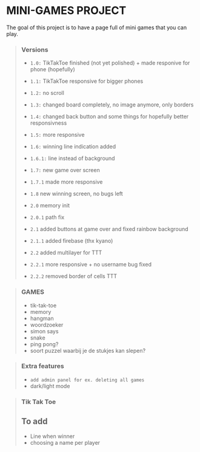 # MINI-GAMES PROJECT

The goal of this project is to have a page full of mini games that you can play.

> ### Versions
>
> - `1.0:` TikTakToe finished (not yet polished) + made responive for phone (hopefully)
> - `1.1:` TikTakToe responsive for bigger phones
> - `1.2:` no scroll
> - `1.3:` changed board completely, no image anymore, only borders
> - `1.4:` changed back button and some things for hopefully better responsivness
> - `1.5:` more responsive
> - `1.6:` winning line indication added
> - `1.6.1:` line instead of background
> - `1.7:` new game over screen
> - `1.7.1` made more responsive
> - `1.8` new winning screen, no bugs left
>
> - `2.0` memory init
> - `2.0.1` path fix
> - `2.1` added buttons at game over and fixed rainbow background
> - `2.1.1` added firebase (thx kyano)
> - `2.2` added multilayer for TTT
> - `2.2.1` more responsive + no username bug fixed
> - `2.2.2` removed border of cells TTT
 
> ### GAMES
>
> - tik-tak-toe
> - memory
> - hangman
> - woordzoeker
> - simon says
> - snake
> - ping pong?
> - soort puzzel waarbij je de stukjes kan slepen?

> ### Extra features
> - `add admin panel for ex. deleting all games`
> - dark/light mode

> ### Tik Tak Toe
> ## To add
> - Line when winner
> - choosing a name per player
